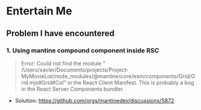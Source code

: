 # Entertain Me

## Problem I have encountered

### 1. Using mantine compound component inside RSC

> Error: Could not find the module "
> /Users/xavier/Documents/projects/Project-MyMovieList/node_modules/@mantine/core/esm/components/Grid/Grid.mjs#Grid#Col"
> in the React Client Manifest. This is probably a bug in the React Server Components bundler.

- Solution: https://github.com/orgs/mantinedev/discussions/5872